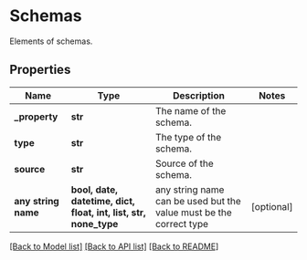# Schemas

Elements of schemas.

## Properties
Name | Type | Description | Notes
------------ | ------------- | ------------- | -------------
**_property** | **str** | The name of the schema. | 
**type** | **str** | The type of the schema. | 
**source** | **str** | Source of the schema. | 
**any string name** | **bool, date, datetime, dict, float, int, list, str, none_type** | any string name can be used but the value must be the correct type | [optional]

[[Back to Model list]](../README.md#documentation-for-models) [[Back to API list]](../README.md#documentation-for-api-endpoints) [[Back to README]](../README.md)


